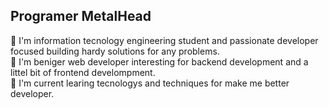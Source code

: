 ## Programer MetalHead

👋 I'm information tecnology engineering student and passionate developer focused building hardy solutions for any problems.<br>
🧠 I'm beniger web developer interesting for backend development and a littel bit of frontend develompment.<br>
🚀 I'm current learing tecnologys and techniques for make me better developer.

<!-- 
**ProgramerMetalhead/ProgramerMetalHead** is a ✨ _special_ ✨ repository because its `README.md` (this file) appears on your GitHub profile.

Here are some ideas to get you started:

- 🔭 I’m currently working on ...
- 🌱 I’m currently learning ...
- 👯 I’m looking to collaborate on ...
- 🤔 I’m looking for help with ...
- 💬 Ask me about ...
- 📫 How to reach me: ...
- 😄 Pronouns: ...
- ⚡ Fun fact: ...
-->
